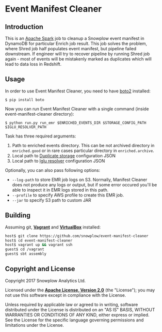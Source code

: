# Event Manifest Cleaner

## Introduction

This is an [Apache Spark][spark] job to cleanup a Snowplow event manifest in DynamoDB for particular Enrich job result.
This job solves the problem, where Shred job half populates event manifest, but pipeline failed downstream.
If engineer will try to recover pipeline by running Shred job again - most of events will be mistakenly marked as duplicates which will lead to data loss in Redshift.

## Usage

In order to use Event Manifest Cleaner, you need to have [boto2][boto]
installed:

```
$ pip install boto
```

Now you can run Event Manifest Cleaner with a single command (inside
event-manifest-cleaner directory):

```
$ python run.py run_emr $ENRICHED_EVENTS_DIR $STORAGE_CONFIG_PATH $IGLU_RESOLVER_PATH
```

Task has three required arguments: 

1. Path to enriched events directory. This can be not archived directory in 
   `enriched.good` or in rare cases particular directory in `enriched.archive`.
2. Local path to [Duplicate storage][dynamodb-config] configuration JSON
3. Local path to [Iglu resolver][resolver] configuration JSON

Optionally, you can also pass following options:

* `--log-path` to store EMR job logs on S3. Normally, Manifest Cleaner does not
  produce any logs or output, but if some error occured you'll be able to
  inspect it in EMR logs stored in this path.
* `--profile` to specify AWS profile to create this EMR job.
* `--jar` to specify S3 path to custom JAR


## Building

Assuming git, **[Vagrant][vagrant-install]** and **[VirtualBox][virtualbox-install]** installed:

```bash
host$ git clone https://github.com/snowplow/event-manifest-cleaner
host$ cd event-manifest-cleaner
host$ vagrant up && vagrant ssh
guest$ cd /vagrant
guest$ sbt assembly
```

## Copyright and License

Copyright 2017 Snowplow Analytics Ltd.

Licensed under the **[Apache License, Version 2.0][license]** (the "License");
you may not use this software except in compliance with the License.

Unless required by applicable law or agreed to in writing, software
distributed under the License is distributed on an "AS IS" BASIS,
WITHOUT WARRANTIES OR CONDITIONS OF ANY KIND, either express or implied.
See the License for the specific language governing permissions and
limitations under the License.

[spark]: http://spark.apache.org/

[boto]: http://boto.cloudhackers.com/en/latest/

[config]: https://github.com/snowplow/snowplow/blob/master/3-enrich/emr-etl-runner/config/config.yml.sample
[resolver]: https://github.com/snowplow/iglu/wiki/Iglu-client-configuration
[shredding]: https://github.com/snowplow/snowplow/wiki/Shredding

[dynamodb-config]: https://github.com/snowplow/snowplow/wiki/Configuring-storage-targets#dynamodb

[vagrant-install]: http://docs.vagrantup.com/v2/installation/index.html
[virtualbox-install]: https://www.virtualbox.org/wiki/Downloads

[license]: http://www.apache.org/licenses/LICENSE-2.0

